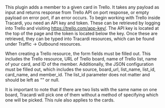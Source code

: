 This plugin adds a member to a given card in Trello. It takes any payload as input and returns response from Trello API on port response, or empty payload on error port, if an error occurs. To begin working with Trello inside Tracardi, you need an API key and token. These can be retrieved by logging into Trello and visiting https://trello.com/app-key/. The API key is located at the top of the page and the token is located below the key. Once these are retrieved, they can be typed into Tracardi resources, which can be found under Traffic -> Outbound resources. 

When creating a Trello resource, the form fields must be filled out. This includes the Trello resource, URL of Trello board, name of Trello list, name of your card, and ID of the member. Additionally, the JSON configuration must be filled out, which includes the source, board_url, list_name, list_id, card_name, and member_id. The list_id parameter does not matter and should be left as "" or null. 

It is important to note that if there are two lists with the same name on one board, Tracardi will pick one of them without a method of specifying which one will be picked. This rule also applies to the cards.